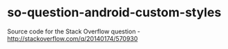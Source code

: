 so-question-android-custom-styles
=================================

Source code for the Stack Overflow question - http://stackoverflow.com/q/20140174/570930
